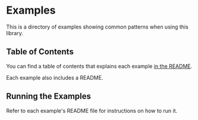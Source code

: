 # Examples

This is a directory of examples showing common patterns when using this library.

## Table of Contents

You can find a table of contents that explains each example [in the README](../#examples).

Each example also includes a README.

## Running the Examples

Refer to each example's README file for instructions on how to run it.

